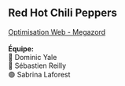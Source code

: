 <h2>Red Hot Chili Peppers</h2>
<a href="https://smnarnold.com/projets/megazord">Optimisation Web - Megazord</a><br>
<br>
<b>Équipe:</b><br>
🔴 Dominic Yale<br>
🔵 Sébastien Reilly<br>
🟢 Sabrina Laforest
